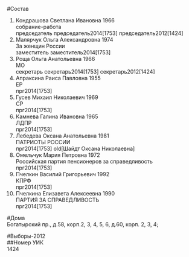 #Состав  
1. Кондрашова Светлана Ивановна 1966  
    собрание-работа  
    председатель председатель2014[1753] председатель2012[1424]  
2. Малярчук Ольга Александровна 1974  
    За женщин России  
    заместитель заместитель2014[1753]  
3. Роща Ольга Анатольевна 1966  
    МО  
    секретарь секретарь2014[1753] секретарь2012[1424]  
4. Апраксина Раиса Павловна 1955  
    ЕР  
    прг2014[1753]  
5. Гусев Михаил Николаевич 1969  
    СР  
    прг2014[1753]  
6. Камнева Галина Ивановна 1965  
    ЛДПР  
    прг2014[1753]  
7. Лебедева Оксана Анатольевна 1981  
    ПАТРИОТЫ РОССИИ  
    прг2014[1753] old[Шайдт Оксана Николаевна]  
8. Омельчук Мария Петровна 1972  
    Российская партия пенсионеров за справедливость  
    прг2014[1753]  
9. Пчелкин Василий Григорьевич 1992  
    КПРФ  
    прг2014[1753]  
10. Пчелкина Елизавета Алексеевна 1990  
    ПАРТИЯ ЗА СПРАВЕДЛИВОСТЬ  
    прг2014[1753]  
  
#Дома  
Богатырский пр., д.58, корп.2, 3, 4, 5, 6, д.60, корп. 2, 3, 4;  
  
#Выборы-2012  
##Номер УИК  
1424  

